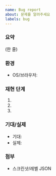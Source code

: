```yaml
---
name: Bug report
about: 문제를 알려주세요
labels: bug
---
```


### 요약
(한 줄)

### 환경
- OS/브라우저:

### 재현 단계
1.
2.
3.

### 기대/실제
- 기대:
- 실제:

### 첨부
- 스크린샷/레벨 JSON
